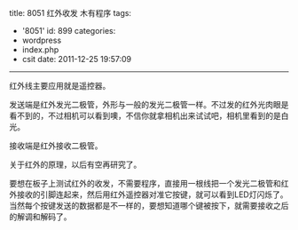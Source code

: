 title: 8051 红外收发 木有程序
tags:
  - '8051'
id: 899
categories:
  - wordpress
  - index.php
  - csit
date: 2011-12-25 19:57:09
---

红外线主要应用就是遥控器。

发送端是红外发光二极管，外形与一般的发光二极管一样。不过发的红外光肉眼是看不到的，不过相机可以看到噢，不信你就拿相机出来试试吧，相机里看<!--more-->到的是白光。

接收端是红外接收二极管。

关于红外的原理，以后有空再研究了。

要想在板子上测试红外的收发，不需要程序，直接用一根线把一个发光二极管和红外接收的引脚连起来，然后用红外遥控器对准它按键，就可以看到LED灯闪烁了。当然每个按键发送的数据都是不一样的，要想知道哪个键被按下，就需要接收之后的解调和解码了。